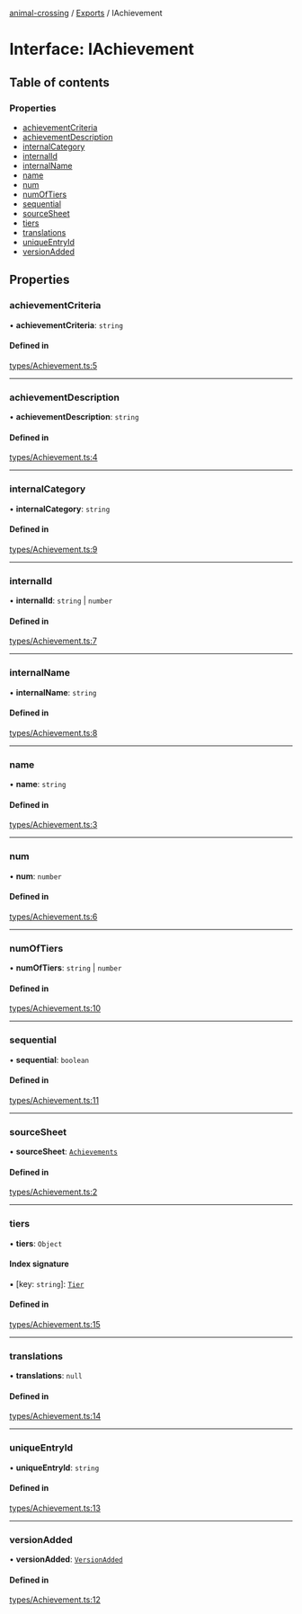 [animal-crossing](../README.md) / [Exports](../modules.md) / IAchievement

# Interface: IAchievement

## Table of contents

### Properties

- [achievementCriteria](IAchievement.md#achievementcriteria)
- [achievementDescription](IAchievement.md#achievementdescription)
- [internalCategory](IAchievement.md#internalcategory)
- [internalId](IAchievement.md#internalid)
- [internalName](IAchievement.md#internalname)
- [name](IAchievement.md#name)
- [num](IAchievement.md#num)
- [numOfTiers](IAchievement.md#numoftiers)
- [sequential](IAchievement.md#sequential)
- [sourceSheet](IAchievement.md#sourcesheet)
- [tiers](IAchievement.md#tiers)
- [translations](IAchievement.md#translations)
- [uniqueEntryId](IAchievement.md#uniqueentryid)
- [versionAdded](IAchievement.md#versionadded)

## Properties

### achievementCriteria

• **achievementCriteria**: `string`

#### Defined in

[types/Achievement.ts:5](https://github.com/Norviah/animal-crossing/blob/d6e407b/module/types/Achievement.ts#L5)

___

### achievementDescription

• **achievementDescription**: `string`

#### Defined in

[types/Achievement.ts:4](https://github.com/Norviah/animal-crossing/blob/d6e407b/module/types/Achievement.ts#L4)

___

### internalCategory

• **internalCategory**: `string`

#### Defined in

[types/Achievement.ts:9](https://github.com/Norviah/animal-crossing/blob/d6e407b/module/types/Achievement.ts#L9)

___

### internalId

• **internalId**: `string` \| `number`

#### Defined in

[types/Achievement.ts:7](https://github.com/Norviah/animal-crossing/blob/d6e407b/module/types/Achievement.ts#L7)

___

### internalName

• **internalName**: `string`

#### Defined in

[types/Achievement.ts:8](https://github.com/Norviah/animal-crossing/blob/d6e407b/module/types/Achievement.ts#L8)

___

### name

• **name**: `string`

#### Defined in

[types/Achievement.ts:3](https://github.com/Norviah/animal-crossing/blob/d6e407b/module/types/Achievement.ts#L3)

___

### num

• **num**: `number`

#### Defined in

[types/Achievement.ts:6](https://github.com/Norviah/animal-crossing/blob/d6e407b/module/types/Achievement.ts#L6)

___

### numOfTiers

• **numOfTiers**: `string` \| `number`

#### Defined in

[types/Achievement.ts:10](https://github.com/Norviah/animal-crossing/blob/d6e407b/module/types/Achievement.ts#L10)

___

### sequential

• **sequential**: `boolean`

#### Defined in

[types/Achievement.ts:11](https://github.com/Norviah/animal-crossing/blob/d6e407b/module/types/Achievement.ts#L11)

___

### sourceSheet

• **sourceSheet**: [`Achievements`](../modules/internal_.md#achievements)

#### Defined in

[types/Achievement.ts:2](https://github.com/Norviah/animal-crossing/blob/d6e407b/module/types/Achievement.ts#L2)

___

### tiers

• **tiers**: `Object`

#### Index signature

▪ [key: `string`]: [`Tier`](internal_.Tier.md)

#### Defined in

[types/Achievement.ts:15](https://github.com/Norviah/animal-crossing/blob/d6e407b/module/types/Achievement.ts#L15)

___

### translations

• **translations**: ``null``

#### Defined in

[types/Achievement.ts:14](https://github.com/Norviah/animal-crossing/blob/d6e407b/module/types/Achievement.ts#L14)

___

### uniqueEntryId

• **uniqueEntryId**: `string`

#### Defined in

[types/Achievement.ts:13](https://github.com/Norviah/animal-crossing/blob/d6e407b/module/types/Achievement.ts#L13)

___

### versionAdded

• **versionAdded**: [`VersionAdded`](../enums/internal_.VersionAdded.md)

#### Defined in

[types/Achievement.ts:12](https://github.com/Norviah/animal-crossing/blob/d6e407b/module/types/Achievement.ts#L12)
